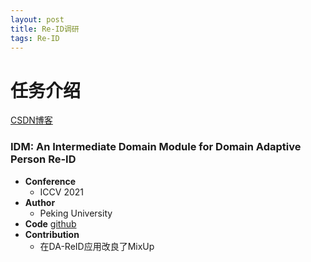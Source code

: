 ```yaml
---
layout: post
title: Re-ID调研
tags: Re-ID
---
```


# 任务介绍

[CSDN博客](https://blog.csdn.net/mzpmzk/article/details/81844261)


### IDM: An Intermediate Domain Module for Domain Adaptive Person Re-ID

- **Conference** 
  - ICCV 2021 
- **Author**
  - Peking University  
- **Code**
  [github](https://github.com/SikaStar/IDM)
- **Contribution**
  - 在DA-ReID应用改良了MixUp 


<!-- | **Conference** | **Paper**   | **Author** | **Code** | **Contribution**|
|--    |---------|:--------:|:------:|:--:|
| **ICCV2021** | IDM: An Intermediate Domain Module for Domain Adaptive Person Re-ID | Peking University  | [github](https://github.com/SikaStar/IDM) | 在DA-ReID应用改良了MixUp|
| 4          | Fechin  | 18     | M    |         |  -->






